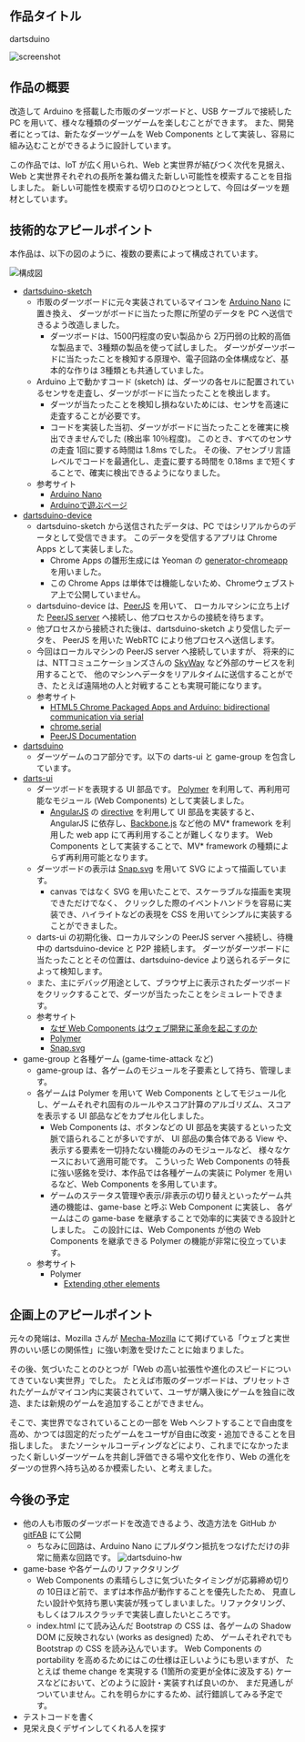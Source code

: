 ## 作品タイトル

dartsduino

![screenshot](https://dl.dropboxusercontent.com/u/972960/Documents/dartsduino/dartsduino2.gif)


## 作品の概要

改造して Arduino を搭載した市販のダーツボードと、USB ケーブルで接続した PC を用いて、様々な種類のダーツゲームを楽しむことができます。
また、開発者にとっては、新たなダーツゲームを Web Components として実装し、容易に組み込むことができるように設計しています。

この作品では、IoT が広く用いられ、Web と実世界が結びつく次代を見据え、Web と実世界それぞれの長所を兼ね備えた新しい可能性を模索することを目指しました。
新しい可能性を模索する切り口のひとつとして、今回はダーツを題材としています。


## 技術的なアピールポイント

本作品は、以下の図のように、複数の要素によって構成されています。

![構成図](https://dl.dropboxusercontent.com/u/972960/Documents/dartsduino/dartsduino2.png)

* [dartsduino-sketch](https://github.com/dartsduino2/dartsduino-sketch)
  * 市販のダーツボードに元々実装されているマイコンを [Arduino Nano](http://arduino.cc/en/Main/arduinoBoardNano) に置き換え、
    ダーツがボードに当たった際に所望のデータを PC へ送信できるよう改造しました。
    * ダーツボードは、1500円程度の安い製品から 2万円弱の比較的高価な製品まで、3種類の製品を使って試しました。
      ダーツがダーツボードに当たったことを検知する原理や、電子回路の全体構成など、基本的な作りは 3種類とも共通していました。
  * Arduino 上で動かすコード (sketch) は、ダーツの各セルに配置されているセンサを走査し、ダーツがボードに当たったことを検出します。
    * ダーツが当たったことを検知し損ねないためには、センサを高速に走査することが必要です。
    * コードを実装した当初、ダーツがボードに当たったことを確実に検出できませんでした (検出率 10％程度)。
      このとき、すべてのセンサの走査 1回に要する時間は 1.8ms でした。
      その後、アセンブリ言語レベルでコードを最適化し、走査に要する時間を 0.18ms まで短くすることで、確実に検出できるようになりました。
  * 参考サイト
    * [Arduino Nano](http://arduino.cc/en/Main/arduinoBoardNano)
    * [Arduinoで遊ぶページ](http://garretlab.web.fc2.com/arduino/inside/index.html)
* [dartsduino-device](https://github.com/dartsduino2/dartsduino-device)
  * dartsduino-sketch から送信されたデータは、PC ではシリアルからのデータとして受信できます。
    このデータを受信するアプリは Chrome Apps として実装しました。
    * Chrome Apps の雛形生成には Yeoman の [generator-chromeapp](https://github.com/yeoman/generator-chromeapp) を用いました。
    * この Chrome Apps は単体では機能しないため、Chromeウェブストア上で公開していません。
  * dartsduino-device は、[PeerJS](http://peerjs.com/) を用いて、
    ローカルマシンに立ち上げた [PeerJS server](https://github.com/peers/peerjs-server)
    へ接続し、他プロセスからの接続を待ちます。
  * 他プロセスから接続された後は、dartsduino-sketch より受信したデータを、
    PeerJS を用いた WebRTC により他プロセスへ送信します。
  * 今回はローカルマシンの PeerJS server へ接続していますが、
    将来的には、NTTコミュニケーションズさんの [SkyWay](http://nttcom.github.io/skyway/) など外部のサービスを利用することで、
    他のマシンへデータをリアルタイムに送信することができ、たとえば遠隔地の人と対戦することも実現可能になります。
  * 参考サイト
    * [HTML5 Chrome Packaged Apps and Arduino: bidirectional communication via serial](http://www.fabiobiondi.com/blog/2014/02/html5-chrome-packaged-apps-and-arduino-bidirectional-communication-via-serial/)
    * [chrome.serial](https://developer.chrome.com/apps/serial)
    * [PeerJS Documentation](http://peerjs.com/docs/)
* [dartsduino](https://github.com/dartsduino2/dartsduino)
  * ダーツゲームのコア部分です。以下の darts-ui と game-group を包含しています。
* [darts-ui](https://github.com/dartsduino2/darts-ui)
  * ダーツボードを表現する UI 部品です。
    [Polymer](http://www.polymer-project.org/) を利用して、再利用可能なモジュール (Web Components) として実装しました。
    * [AngularJS](https://angularjs.org/) の [directive](https://docs.angularjs.org/guide/directive) を利用して UI 部品を実装すると、
      AngularJS に依存し、[Backbone.js](http://backbonejs.org/) など他の MV\* framework を利用した web app にて再利用することが難しくなります。
      Web Components として実装することで、MV\* framework の種類によらず再利用可能となります。
  * ダーツボードの表示は [Snap.svg](http://snapsvg.io/) を用いて SVG によって描画しています。
    * canvas ではなく SVG を用いたことで、スケーラブルな描画を実現できただけでなく、
      クリックした際のイベントハンドラを容易に実装でき、ハイライトなどの表現を CSS を用いてシンプルに実装することができました。
  * darts-ui の初期化後、ローカルマシンの PeerJS server へ接続し、待機中の dartsduino-device と P2P 接続します。
    ダーツがダーツボードに当たったこととその位置は、dartsduino-device より送られるデータによって検知します。
  * また、主にデバッグ用途として、ブラウザ上に表示されたダーツボードをクリックすることで、ダーツが当たったことをシミュレートできます。
  * 参考サイト
    * [なぜ Web Components はウェブ開発に革命を起こすのか](http://blog.agektmr.com/2014/05/web-components.html)
    * [Polymer](http://www.polymer-project.org/)
    * [Snap.svg](http://snapsvg.io/)
* game-group と各種ゲーム (game-time-attack など)
  * game-group は、各ゲームのモジュールを子要素として持ち、管理します。
  * 各ゲームは Polymer を用いて Web Components としてモジュール化し、ゲームそれぞれ固有のルールやスコア計算のアルゴリズム、スコアを表示する UI 部品などをカプセル化しました。
    * Web Components は、ボタンなどの UI 部品を実装するといった文脈で語られることが多いですが、
      UI 部品の集合体である View や、表示する要素を一切持たない機能のみのモジュールなど、
      様々なケースにおいて適用可能です。
      こういった Web Components の特長に強い感銘を受け、本作品では各種ゲームの実装に Polymer を用いるなど、Web Components を多用しています。
    * ゲームのステータス管理や表示/非表示の切り替えといったゲーム共通の機能は、game-base と呼ぶ Web Component に実装し、
      各ゲームはこの game-base を継承することで効率的に実装できる設計としました。
      この設計には、Web Components が他の Web Components を継承できる Polymer の機能が非常に役立っています。
  * 参考サイト
    * Polymer
      * [Extending other elements](http://www.polymer-project.org/docs/polymer/polymer.html#extending-other-elements)


## 企画上のアピールポイント

元々の発端は、Mozilla さんが [Mecha-Mozilla](http://mecha-mozilla.org/) にて掲げている「ウェブと実世界のいい感じの関係性」に強い刺激を受けたことに始まりました。

その後、気づいたことのひとつが「Web の高い拡張性や進化のスピードについてきていない実世界」でした。
たとえば市販のダーツボードは、プリセットされたゲームがマイコン内に実装されていて、ユーザが購入後にゲームを独自に改造、または新規のゲームを追加することができません。

そこで、実世界でなされていることの一部を Web へシフトすることで自由度を高め、かつては固定的だったゲームをユーザが自由に改変・追加できることを目指しました。
またソーシャルコーディングなどにより、これまでになかったまったく新しいダーツゲームを共創し評価できる場や文化を作り、Web の進化をダーツの世界へ持ち込めるか模索したい、と考えました。


## 今後の予定

* 他の人も市販のダーツボードを改造できるよう、改造方法を GitHub か [gitFAB](http://gitfab.org/) にて公開
  * ちなみに回路は、Arduino Nano にプルダウン抵抗をつなげただけの非常に簡素な回路です。
    ![dartsduino-hw](https://dl.dropboxusercontent.com/u/972960/Documents/dartsduino/dartsduino-hw.png)
* game-base や各ゲームのリファクタリング
  * Web Components の素晴らしさに気づいたタイミングが応募締め切りの 10日ほど前で、まずは本作品が動作することを優先したため、
    見直したい設計や気持ち悪い実装が残ってしまいました。リファクタリング、もしくはフルスクラッチで実装し直したいところです。
  * index.html にて読み込んだ Bootstrap の CSS は、各ゲームの Shadow DOM に反映されない (works as designed) ため、
    ゲームそれぞれでも Bootstrap の CSS を読み込んでいます。
    Web Components の portability を高めるためにはこの仕様は正しいようにも思いますが、
    たとえば theme change を実現する (1箇所の変更が全体に波及する) ケースなどにおいて、どのように設計・実装すれば良いのか、
    まだ見通しがついていません。これを明らかにするため、試行錯誤してみる予定です。
* テストコードを書く
* 見栄え良くデザインしてくれる人を探す
